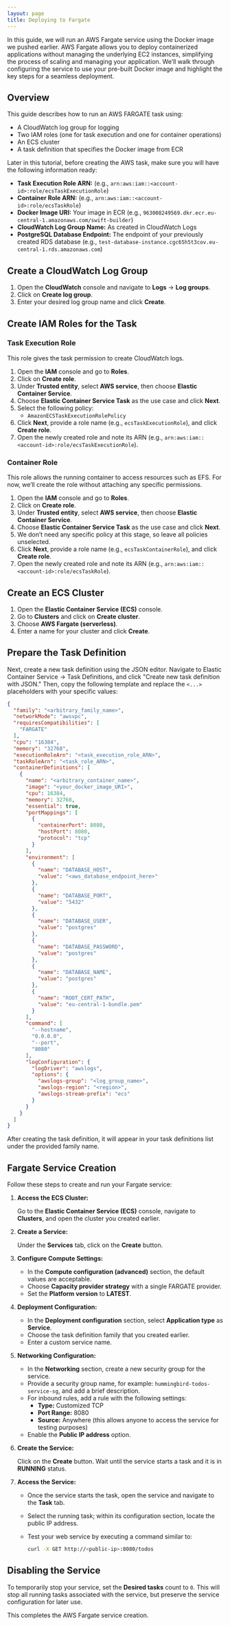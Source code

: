 ```yaml
---
layout: page
title: Deploying to Fargate
---
```


In this guide, we will run an AWS Fargate service using the Docker image we pushed earlier. AWS Fargate allows you to deploy containerized applications without managing the underlying EC2 instances, simplifying the process of scaling and managing your application. We’ll walk through configuring the service to use your pre-built Docker image and highlight the key steps for a seamless deployment.

## Overview

This guide describes how to run an AWS FARGATE task using:

- A CloudWatch log group for logging
- Two IAM roles (one for task execution and one for container operations)
- An ECS cluster
- A task definition that specifies the Docker image from ECR

Later in this tutorial, before creating the AWS task, make sure you will have the following information ready:

- **Task Execution Role ARN:** (e.g., `arn:aws:iam::<account-id>:role/ecsTaskExecutionRole`)
- **Container Role ARN:** (e.g., `arn:aws:iam::<account-id>:role/ecsTaskRole`)
- **Docker Image URI:** Your image in ECR (e.g., `963008249569.dkr.ecr.eu-central-1.amazonaws.com/swift-builder`)
- **CloudWatch Log Group Name:** As created in CloudWatch Logs
- **PostgreSQL Database Endpoint:** The endpoint of your previously created RDS database (e.g., `test-database-instance.cgc65h5t3cov.eu-central-1.rds.amazonaws.com`)

## Create a CloudWatch Log Group

1. Open the **CloudWatch** console and navigate to **Logs** → **Log groups**.
2. Click on **Create log group**.
3. Enter your desired log group name and click **Create**.

## Create IAM Roles for the Task

### Task Execution Role

This role gives the task permission to create CloudWatch logs.

1. Open the **IAM** console and go to **Roles**.
2. Click on **Create role**.
3. Under **Trusted entity**, select **AWS service**, then choose **Elastic Container Service**.
4. Choose **Elastic Container Service Task** as the use case and click **Next**.
5. Select the following policy:
    - `AmazonECSTaskExecutionRolePolicy`
6. Click **Next**, provide a role name (e.g., `ecsTaskExecutionRole`), and click **Create role**.
7. Open the newly created role and note its ARN (e.g., `arn:aws:iam::<account-id>:role/ecsTaskExecutionRole`).

### Container Role

This role allows the running container to access resources such as EFS. For now, we’ll create the role without attaching any specific permissions.

1. Open the **IAM** console and go to **Roles**.
2. Click on **Create role**.
3. Under **Trusted entity**, select **AWS service**, then choose **Elastic Container Service**.
4. Choose **Elastic Container Service Task** as the use case and click **Next**.
5. We don’t need any specific policy at this stage, so leave all policies unselected.
6. Click **Next**, provide a role name (e.g., `ecsTaskContainerRole`), and click **Create role**.
7. Open the newly created role and note its ARN (e.g., `arn:aws:iam::<account-id>:role/ecsTaskRole`).

## Create an ECS Cluster

1. Open the **Elastic Container Service (ECS)** console.
2. Go to **Clusters** and click on **Create cluster**.
3. Choose **AWS Fargate (serverless)**.
4. Enter a name for your cluster and click **Create**.

## Prepare the Task Definition

Next, create a new task definition using the JSON editor. Navigate to Elastic Container Service → Task Definitions, and click "Create new task definition with JSON." Then, copy the following template and replace the `<...>` placeholders with your specific values:

```json
{
  "family": "<arbitrary_family_name>",
  "networkMode": "awsvpc",
  "requiresCompatibilities": [
    "FARGATE"
  ],
  "cpu": "16384",
  "memory": "32768",
  "executionRoleArn": "<task_execution_role_ARN>",
  "taskRoleArn": "<task_role_ARN>",
  "containerDefinitions": [
    {
      "name": "<arbitrary_container_name>",
      "image": "<your_docker_image_URI>",
      "cpu": 16384,
      "memory": 32768,
      "essential": true,
      "portMappings": [
        {
          "containerPort": 8080,
          "hostPort": 8080,
          "protocol": "tcp"
        }
      ],
      "environment": [
        {
          "name": "DATABASE_HOST",
          "value": "<aws_database_endpoint_here>"
        },
        {
          "name": "DATABASE_PORT",
          "value": "5432"
        },
        {
          "name": "DATABASE_USER",
          "value": "postgres"
        },
        {
          "name": "DATABASE_PASSWORD",
          "value": "postgres"
        },
        {
          "name": "DATABASE_NAME",
          "value": "postgres"
        },
        {
          "name": "ROOT_CERT_PATH",
          "value": "eu-central-1-bundle.pem"
        }
      ],
      "command": [
        "--hostname",
        "0.0.0.0",
        "--port",
        "8080"
      ],
      "logConfiguration": {
        "logDriver": "awslogs",
        "options": {
          "awslogs-group": "<log_group_name>",
          "awslogs-region": "<region>",
          "awslogs-stream-prefix": "ecs"
        }
      }
    }
  ]
}
```

After creating the task definition, it will appear in your task definitions list under the provided family name.


## Fargate Service Creation

Follow these steps to create and run your Fargate service:

1. **Access the ECS Cluster:**
    
    Go to the **Elastic Container Service (ECS)** console, navigate to **Clusters**, and open the cluster you created earlier.
    
2. **Create a Service:**
    
    Under the **Services** tab, click on the **Create** button.
    
3. **Configure Compute Settings:**
    - In the **Compute configuration (advanced)** section, the default values are acceptable.
    - Choose **Capacity provider strategy** with a single FARGATE provider.
    - Set the **Platform version** to **LATEST**.
4. **Deployment Configuration:**
    - In the **Deployment configuration** section, select **Application type** as **Service**.
    - Choose the task definition family that you created earlier.
    - Enter a custom service name.
5. **Networking Configuration:**
    - In the **Networking** section, create a new security group for the service.
    - Provide a security group name, for example: `hummingbird-todos-service-sg`, and add a brief description.
    - For inbound rules, add a rule with the following settings:
        - **Type:** Customized TCP
        - **Port Range:** 8080
        - **Source:** Anywhere (this allows anyone to access the service for testing purposes)
    - Enable the **Public IP address** option.
6. **Create the Service:**
    
    Click on the **Create** button. Wait until the service starts a task and it is in **RUNNING** status.
    
7. **Access the Service:**
    - Once the service starts the task, open the service and navigate to the **Task** tab.
    - Select the running task; within its configuration section, locate the public IP address.
    - Test your web service by executing a command similar to:
        
        ```bash
        curl -X GET http://<public-ip>:8080/todos
        ```
        

## Disabling the Service

To temporarily stop your service, set the **Desired tasks** count to `0`. This will stop all running tasks associated with the service, but preserve the service configuration for later use.

This completes the AWS Fargate service creation. 


